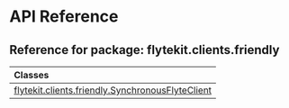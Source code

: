 # API Reference

## Reference for package: flytekit.clients.friendly

| Classes  |
| :------------- |
| [flytekit.clients.friendly.SynchronousFlyteClient](flytekit_clients_friendly_synchronousflyteclient) |
